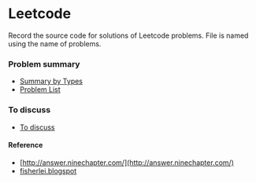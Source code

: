 Leetcode
========

Record the source code for solutions of Leetcode problems. File is named using the name of problems.

### Problem summary
- [Summary by Types](./summary-types.md)
- [Problem List]()

### To discuss
- [To discuss](./analysis/toDiscuss.md)

#### Reference
- [http://answer.ninechapter.com/](http://answer.ninechapter.com/)
- [fisherlei.blogspot](http://fisherlei.blogspot.com/)
